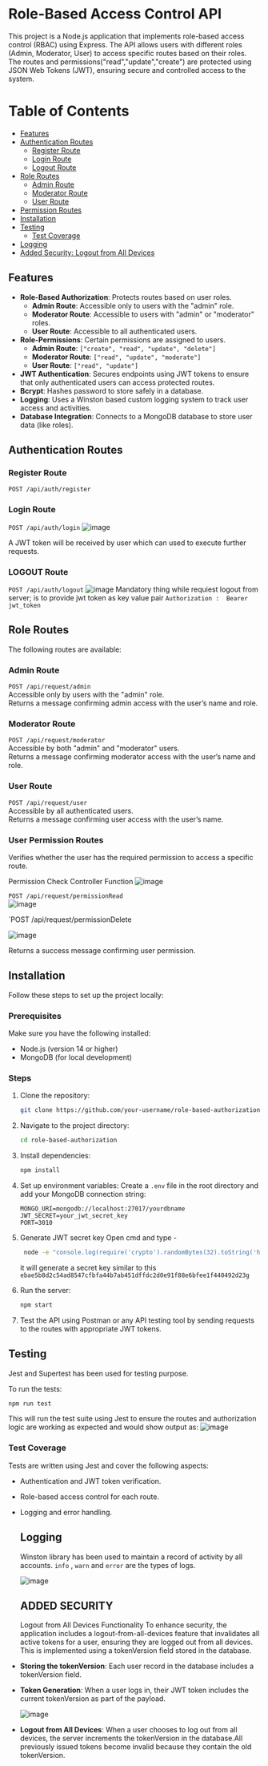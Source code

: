 # Role-Based Access Control API

This project is a Node.js application that implements role-based access control (RBAC) using Express. The API allows users with different roles (Admin, Moderator, User) to access specific routes based on their roles. The routes and permissions("read","update","create") are protected using JSON Web Tokens (JWT), ensuring secure and controlled access to the system.

# Table of Contents

- [Features](#features)
- [Authentication Routes](#authentication-routes)
  - [Register Route](#register-route)
  - [Login Route](#login-route)
  - [Logout Route](#logout-route)
- [Role Routes](#role-routes)
  - [Admin Route](#admin-route)
  - [Moderator Route](#moderator-route)
  - [User Route](#user-route)
- [Permission Routes](#user-permission-routes)
- [Installation](#installation)
- [Testing](#testing)
  - [Test Coverage](#test-coverage)
- [Logging](#logging)
- [Added Security: Logout from All Devices](#added-security)


## Features

- **Role-Based Authorization**: Protects routes based on user roles.
  - **Admin Route**: Accessible only to users with the "admin" role.
  - **Moderator Route**: Accessible to users with "admin" or "moderator" roles.
  - **User Route**: Accessible to all authenticated users.
- **Role-Permissions**: Certain permissions are assigned to users.
  - **Admin Route**: `["create", "read", "update", "delete"]`
  - **Moderator Route**: `["read", "update", "moderate"]`
  - **User Route**: `["read", "update"]`
- **JWT Authentication**: Secures endpoints using JWT tokens to ensure that only authenticated users can access protected routes.
- **Bcrypt**: Hashes password to store safely in a database.
- **Logging**: Uses a Winston based custom logging system to track user access and activities.
- **Database Integration**: Connects to a MongoDB database to store user data (like roles).

## Authentication Routes
### Register Route 
 `POST /api/auth/register`


### Login Route
`POST /api/auth/login`
![image](https://github.com/user-attachments/assets/77da86d9-eb65-40ce-9fdb-9e439c2960fa)

A JWT token will be received by user which can used to execute further requests.

### LOGOUT Route
`POST /api/auth/logout`
![image](https://github.com/user-attachments/assets/d94b3ea7-59af-412d-94c0-0f2eebf64723)
Mandatory thing while requiest logout from server; is to provide jwt token as key value pair   `Authorization :  Bearer jwt_token`

## Role Routes


The following routes are available:

### Admin Route

`POST /api/request/admin`  
Accessible only by users with the "admin" role.  
Returns a message confirming admin access with the user’s name and role.

### Moderator Route

`POST /api/request/moderator`  
Accessible by both "admin" and "moderator" users.  
Returns a message confirming moderator access with the user’s name and role.

### User Route

`POST /api/request/user`  
Accessible by all authenticated users.  
Returns a message confirming user access with the user’s name.

### User Permission Routes
Verifies whether the user has the required permission to access a specific route.

Permission Check Controller Function 
![image](https://github.com/user-attachments/assets/be52f456-02d6-49b7-956c-e4cd37f59cef)


`POST /api/request/permissionRead`  
![image](https://github.com/user-attachments/assets/5792637a-2f28-46ca-ae3f-2989c0c0e325)


`POST /api/request/permissionDelete


![image](https://github.com/user-attachments/assets/0b61af5b-8bb8-4d22-b255-40da2c310e15)


Returns a success message confirming user permission.

## Installation

Follow these steps to set up the project locally:

### Prerequisites

Make sure you have the following installed:

- Node.js (version 14 or higher)
- MongoDB (for local development)

### Steps

1. Clone the repository:

   ```bash
   git clone https://github.com/your-username/role-based-authorization.git
   ```

2. Navigate to the project directory:

   ```bash
   cd role-based-authorization
   ```

3. Install dependencies:

   ```bash
   npm install
   ```

4. Set up environment variables:
   Create a `.env` file in the root directory and add your MongoDB connection string:
   ```
   MONGO_URI=mongodb://localhost:27017/yourdbname
   JWT_SECRET=your_jwt_secret_key
   PORT=3010
   ```
5. Generate JWT secret key
   Open cmd and type -
   ```bash
    node -e "console.log(require('crypto').randomBytes(32).toString('hex'))"
   ```
   it will generate a secret key similar to this
   `ebae5b8d2c54ad8547cfbfa44b7ab451dffdc2d0e91f88e6bfee1f440492d23g`
7. Run the server:

   ```bash
   npm start
   ```

8. Test the API using Postman or any API testing tool by sending requests to the routes with appropriate JWT tokens.

## Testing
Jest and Supertest has been used for testing purpose.

To run the tests:

```bash
npm run test
```

This will run the test suite using Jest to ensure the routes and authorization logic are working as expected and would show output as:
![image](https://github.com/user-attachments/assets/79e6c336-3b28-4f5c-ad06-6c3f682fd901)


### Test Coverage

Tests are written using Jest and cover the following aspects:

- Authentication and JWT token verification.
- Role-based access control for each route.
- Logging and error handling.

  ## Logging
  Winston library has been used to maintain a record of activity by all accounts.
  `info` , `warn` and `error` are the types of logs.
  
  ![image](https://github.com/user-attachments/assets/8440dbb3-8200-48d0-909c-81513b214714)


  ## ADDED SECURITY
  Logout from All Devices Functionality
To enhance security, the application includes a logout-from-all-devices feature that invalidates all active tokens for a user, ensuring they are logged out from all devices. This is implemented using a tokenVersion field stored in the database.
- **Storing the tokenVersion**: Each user record in the database includes a tokenVersion field.
- **Token Generation**: When a user logs in, their JWT token includes the current tokenVersion as part of the payload.

  
  ![image](https://github.com/user-attachments/assets/b2da108a-dcb0-4337-964c-e54a577b27cb)

- **Logout from All Devices**: When a user chooses to log out from all devices, the server increments the tokenVersion in the database.All previously issued tokens become invalid because they contain the old tokenVersion.



